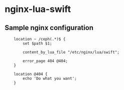 # nginx-lua-swift

## Sample nginx configuration

```
    location ~ /ceph(.*)$ {
        set $path $1;
        
        content_by_lua_file "/etc/nginx/lua/swift";

        error_page 404 @404;
    }

    location @404 {
        echo 'Do what you want';
    }
```
